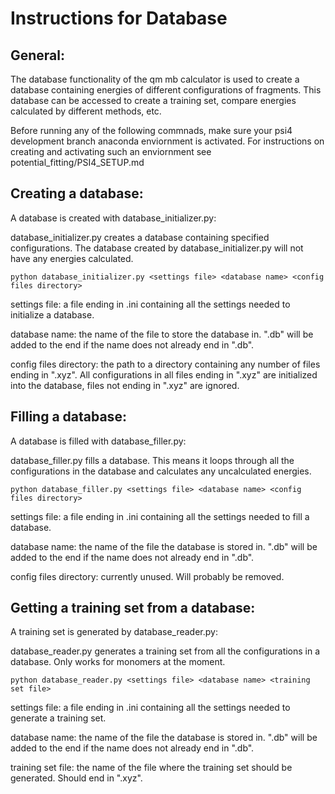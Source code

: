 # Instructions for Database

## General:
The database functionality of the qm mb calculator is used to create a database containing energies of different configurations of fragments. This database can be accessed to create a training set, compare energies calculated by different methods, etc.

Before running any of the following commnads, make sure your psi4 development branch anaconda enviornment is activated. For instructions on creating and activating such an enviornment see potential_fitting/PSI4_SETUP.md

## Creating a database:
A database is created with database_initializer.py:

database_initializer.py creates a database containing specified configurations. The database created by database_initializer.py will not have any energies calculated. 
```
python database_initializer.py <settings file> <database name> <config files directory>
```
settings file: a file ending in .ini containing all the settings needed to initialize a database.

database name: the name of the file to store the database in. ".db" will be added to the end if the name does not already end in ".db".

config files directory: the path to a directory containing any number of files ending in ".xyz". All configurations in all files ending in ".xyz" are initialized into the database, files not ending in ".xyz" are ignored.

## Filling a database:
A database is filled with database_filler.py:

database_filler.py fills a database. This means it loops through all the configurations in the database and calculates any uncalculated energies.
```
python database_filler.py <settings file> <database name> <config files directory>
```
settings file: a file ending in .ini containing all the settings needed to fill a database.

database name: the name of the file the database is stored in. ".db" will be added to the end if the name does not already end in ".db".

config files directory: currently unused. Will probably be removed.

## Getting a training set from a database:
A training set is generated by database_reader.py:

database_reader.py generates a training set from all the configurations in a database. Only works for monomers at the moment.
```
python database_reader.py <settings file> <database name> <training set file>
```
settings file: a file ending in .ini containing all the settings needed to generate a training set.

database name: the name of the file the database is stored in. ".db" will be added to the end if the name does not already end in ".db".

training set file: the name of the file where the training set should be generated. Should end in ".xyz".
